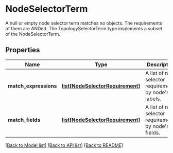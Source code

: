# NodeSelectorTerm

A null or empty node selector term matches no objects. The requirements of them are ANDed. The TopologySelectorTerm type implements a subset of the NodeSelectorTerm.
## Properties
Name | Type | Description | Notes
------------ | ------------- | ------------- | -------------
**match_expressions** | [**list[NodeSelectorRequirement]**](NodeSelectorRequirement.md) | A list of node selector requirements by node&#39;s labels. | [optional] 
**match_fields** | [**list[NodeSelectorRequirement]**](NodeSelectorRequirement.md) | A list of node selector requirements by node&#39;s fields. | [optional] 

[[Back to Model list]](../README.md#documentation-for-models) [[Back to API list]](../README.md#documentation-for-api-endpoints) [[Back to README]](../README.md)


